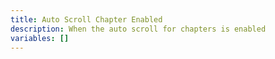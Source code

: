 ```yaml
---
title: Auto Scroll Chapter Enabled
description: When the auto scroll for chapters is enabled
variables: []
---
```

